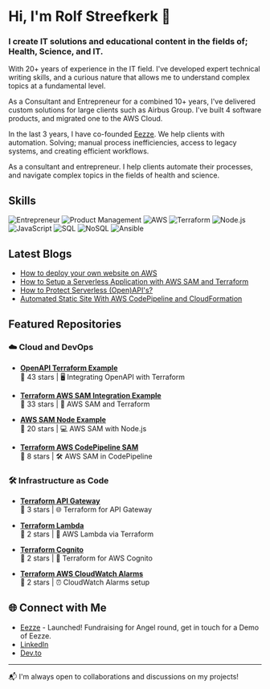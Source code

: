 # Hi, I'm Rolf Streefkerk 👋

### I create IT solutions and educational content in the fields of; Health, Science, and IT.

With 20+ years of experience in the IT field. I've developed expert technical writing skills, and a curious nature that allows me to understand complex topics at a fundamental level.

As a Consultant and Entrepreneur for a combined 10+ years, I've delivered custom solutions for large clients such as Airbus Group. I’ve built 4 software products,  and migrated one to the AWS Cloud.

In the last 3 years, I have co-founded <a href="https://eezze.io" target="_blank">Eezze</a>. We help clients with automation. Solving; manual process inefficiencies, access to legacy systems, and creating efficient workflows.

As a consultant and entrepreneur. I help clients automate their processes, and navigate complex topics in the fields of health and science.

## Skills

![Entrepreneur](https://img.shields.io/badge/Entrepreneur-%237D4698.svg?&style=for-the-badge&logo=entrepreneur&logoColor=white)
![Product Management](https://img.shields.io/badge/Product%20Management-%23F7B93E.svg?&style=for-the-badge&logo=product-hunt&logoColor=white)
![AWS](https://img.shields.io/badge/AWS-%23FF9900.svg?&style=for-the-badge&logo=amazon-aws&logoColor=white)
![Terraform](https://img.shields.io/badge/Terraform-%235835CC.svg?&style=for-the-badge&logo=terraform&logoColor=white)
![Node.js](https://img.shields.io/badge/Node.js-%23339933.svg?&style=for-the-badge&logo=node.js&logoColor=white)
![JavaScript](https://img.shields.io/badge/JavaScript-%23F7DF1E.svg?&style=for-the-badge&logo=javascript&logoColor=black)
![SQL](https://img.shields.io/badge/SQL-%23E34F26.svg?&style=for-the-badge&logo=sql&logoColor=white)
![NoSQL](https://img.shields.io/badge/NoSQL-%2300F.svg?&style=for-the-badge&logo=nosql&logoColor=white)
![Ansible](https://img.shields.io/badge/Ansible-%231A1918.svg?&style=for-the-badge&logo=ansible&logoColor=white)

## Latest Blogs
- [How to deploy your own website on AWS](https://rolfstreefkerk.com/posts/how-to-deploy-your-own-website-on-aws)
- [How to Setup a Serverless Application with AWS SAM and Terraform](https://dev.to/rolfstreefkerk/how-to-setup-a-serverless-application-with-aws-sam-and-terraform)
- [How to Protect Serverless (Open)API's?](https://dev.to/rolfstreefkerk/how-to-protect-serverless-openapis)
- [Automated Static Site With AWS CodePipeline and CloudFormation](https://dev.to/rolfstreefkerk/automated-static-site-with-aws-codepipeline-and-cloudformation)

## Featured Repositories

### ☁️ Cloud and DevOps

- **[OpenAPI Terraform Example](https://github.com/rpstreef/openapi-tf-example)**  
  🌟 43 stars | 🖥️ Integrating OpenAPI with Terraform

- **[Terraform AWS SAM Integration Example](https://github.com/rpstreef/terraform-aws-sam-integration-example)**  
  🌟 33 stars | 🚀 AWS SAM and Terraform

- **[AWS SAM Node Example](https://github.com/rpstreef/aws-sam-node-example)**  
  🌟 20 stars | 💻 AWS SAM with Node.js

- **[Terraform AWS CodePipeline SAM](https://github.com/rpstreef/terraform-aws-codepipeline-sam)**  
  🌟 8 stars | 🛠️ AWS SAM in CodePipeline

### 🛠️ Infrastructure as Code

- **[Terraform API Gateway](https://github.com/rpstreef/tf-apigateway)**  
  🌟 3 stars | 🌐 Terraform for API Gateway

- **[Terraform Lambda](https://github.com/rpstreef/tf-lambda)**  
  🌟 2 stars | 🔧 AWS Lambda via Terraform

- **[Terraform Cognito](https://github.com/rpstreef/tf-cognito)**  
  🌟 2 stars | 🔑 Terraform for AWS Cognito

- **[Terraform AWS CloudWatch Alarms](https://github.com/rpstreef/terraform-aws-cloudwatch-alarms)**  
  🌟 2 stars | ⏰ CloudWatch Alarms setup

## 🌐 Connect with Me
- [Eezze](https://eezze.io/) - Launched! Fundraising for Angel round, get in touch for a Demo of Eezze.
- [LinkedIn](https://www.linkedin.com/in/rolfstreefkerk/)
- [Dev.to](https://dev.to/rolfstreefkerk)


---

📬 I'm always open to collaborations and discussions on my projects!
